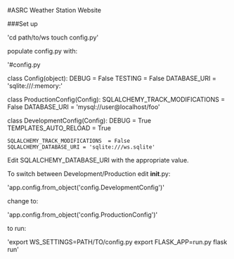 #ASRC Weather Station Website

###Set up

'cd path/to/ws
touch config.py'

populate config.py with: 

'#config.py

class Config(object):
    DEBUG = False
    TESTING = False
    DATABASE_URI = 'sqlite:///:memory:'

class ProductionConfig(Config):
    SQLALCHEMY_TRACK_MODIFICATIONS  = False
    DATABASE_URI = 'mysql://user@localhost/foo'

class DevelopmentConfig(Config):
    DEBUG = True
    TEMPLATES_AUTO_RELOAD = True

    SQLALCHEMY_TRACK_MODIFICATIONS  = False
    SQLALCHEMY_DATABASE_URI = 'sqlite:///ws.sqlite'

Edit SQLALCHEMY_DATABASE_URI with the appropriate value.

To switch between Development/Production edit __init__.py:

'app.config.from_object('config.DevelopmentConfig')'

change to:

'app.config.from_object('config.ProductionConfig')'


to run:

'export WS_SETTINGS=PATH/TO/config.py
export FLASK_APP=run.py
flask run'